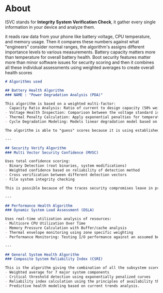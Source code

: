 # About
ISVC stands for **Integrity System Verification Check**, it gather every single information in your device and analyze them.

it reads raw data from your phone like battery voltage, CPU temperature, and memory usage. Then it compares these numbers against what "engineers" consider normal ranges, the algorithm's assigns different importance levels to various measurements. Battery capacity matters more than temperature for overall battery health. Boot security features matter more than minor software issues for security scoring and then it combines all these individual assessments using weighted averages to create overall health scores

```markdown
# Algorithms used

## Battery Health Algorithm  
### NAME : "Power Degradation Analysis (PDA)"  

This algorithm is based on a weighted multi-factor: 
- Capacity Ratio Analysis: Ratio of current to design capacity (50% weight)  
- Voltage Health Inspection: Comparison between the voltage standard is 4.2V (20% weight)  
- Thermal Penalty Calculation: Apply exponential penalties for temperatures >45C (15% weight)  
- Cycle Degradation Modeling: Models linear degradation model based on 1000 cycle life span (15% weight)  

The algorithm is able to "guess" scores because it is using established battery chemistry principles - lithium-ion batteries have predictable patterns of degradation based on these physical parameters ;)

---

## Security Verify Algorithm  
### Multi Vector Security Confidence (MVSC)  

Uses total confidence scoring:  
- Binary Detection (root binaries, system modifications)  
- Weighted confidence based on reliability of detection method  
- Cross verification between different detection vectors  
- File system integrity checking 

This is possible because of the traces security compromises leave in predictable places in the system.

---

## Performance Health Algorithm
### Dynamic System Load Assessment (DSLA)  

Uses real-time utilization analysis of resources:  
- Multicore CPU Utilization Over Time
- Memory Pressure Calculation with Buffer/cache analysis  
- Thermal envelope monitoring using zone specific weighting  
- Performance Monitoring: Testing I/O performance against an assumed benchmark performance  

---

## General System Health Algorithm  
### Composite System Reliability Index (CSRI)  

This is the algorithm giving the combination of all the subsystem scores:  
- Weighted average for 7 major system components  
- Critical threshold detection using exponentially penalized curves  
- Reliability index calculation using the principles of availability theory  
- Predictive health modeling based on current trends analysis.
```
